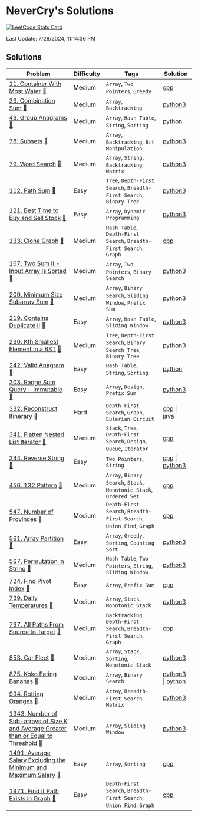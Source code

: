 # NeverCry's Solutions

[![LeetCode Stats Card](https://leetcard.jacoblin.cool/NeverCry)](https://leetcode.com/NeverCry/)

Last Update: 7/28/2024, 11:14:36 PM

## Solutions

| Problem | Difficulty | Tags | Solution |
| ------- | ---------- | ---- | -------- |
| [11. Container With Most Water](./11.%20Container%20With%20Most%20Water) [🔗](https://leetcode.com/problems/container-with-most-water/) | Medium | `Array`, `Two Pointers`, `Greedy` | [cpp](./11.%20Container%20With%20Most%20Water/container-with-most-water.cpp) |
| [39. Combination Sum](./39.%20Combination%20Sum) [🔗](https://leetcode.com/problems/combination-sum/) | Medium | `Array`, `Backtracking` | [python3](./39.%20Combination%20Sum/combination-sum.py3) |
| [49. Group Anagrams](./49.%20Group%20Anagrams) [🔗](https://leetcode.com/problems/group-anagrams/) | Medium | `Array`, `Hash Table`, `String`, `Sorting` | [python](./49.%20Group%20Anagrams/group-anagrams.py) |
| [78. Subsets](./78.%20Subsets) [🔗](https://leetcode.com/problems/subsets/) | Medium | `Array`, `Backtracking`, `Bit Manipulation` | [python3](./78.%20Subsets/subsets.py3) |
| [79. Word Search](./79.%20Word%20Search) [🔗](https://leetcode.com/problems/word-search/) | Medium | `Array`, `String`, `Backtracking`, `Matrix` | [python3](./79.%20Word%20Search/word-search.py3) |
| [112. Path Sum](./112.%20Path%20Sum) [🔗](https://leetcode.com/problems/path-sum/) | Easy | `Tree`, `Depth-First Search`, `Breadth-First Search`, `Binary Tree` | [python3](./112.%20Path%20Sum/path-sum.py3) |
| [121. Best Time to Buy and Sell Stock](./121.%20Best%20Time%20to%20Buy%20and%20Sell%20Stock) [🔗](https://leetcode.com/problems/best-time-to-buy-and-sell-stock/) | Easy | `Array`, `Dynamic Programming` | [python3](./121.%20Best%20Time%20to%20Buy%20and%20Sell%20Stock/best-time-to-buy-and-sell-stock.py3) |
| [133. Clone Graph](./133.%20Clone%20Graph) [🔗](https://leetcode.com/problems/clone-graph/) | Medium | `Hash Table`, `Depth-First Search`, `Breadth-First Search`, `Graph` | [cpp](./133.%20Clone%20Graph/clone-graph.cpp) |
| [167. Two Sum II - Input Array Is Sorted](./167.%20Two%20Sum%20II%20-%20Input%20Array%20Is%20Sorted) [🔗](https://leetcode.com/problems/two-sum-ii-input-array-is-sorted/) | Medium | `Array`, `Two Pointers`, `Binary Search` | [python3](./167.%20Two%20Sum%20II%20-%20Input%20Array%20Is%20Sorted/two-sum-ii-input-array-is-sorted.py3) |
| [209. Minimum Size Subarray Sum](./209.%20Minimum%20Size%20Subarray%20Sum) [🔗](https://leetcode.com/problems/minimum-size-subarray-sum/) | Medium | `Array`, `Binary Search`, `Sliding Window`, `Prefix Sum` | [python3](./209.%20Minimum%20Size%20Subarray%20Sum/minimum-size-subarray-sum.py3) |
| [219. Contains Duplicate II](./219.%20Contains%20Duplicate%20II) [🔗](https://leetcode.com/problems/contains-duplicate-ii/) | Easy | `Array`, `Hash Table`, `Sliding Window` | [python3](./219.%20Contains%20Duplicate%20II/contains-duplicate-ii.py3) |
| [230. Kth Smallest Element in a BST](./230.%20Kth%20Smallest%20Element%20in%20a%20BST) [🔗](https://leetcode.com/problems/kth-smallest-element-in-a-bst/) | Medium | `Tree`, `Depth-First Search`, `Binary Search Tree`, `Binary Tree` | [python3](./230.%20Kth%20Smallest%20Element%20in%20a%20BST/kth-smallest-element-in-a-bst.py3) |
| [242. Valid Anagram](./242.%20Valid%20Anagram) [🔗](https://leetcode.com/problems/valid-anagram/) | Easy | `Hash Table`, `String`, `Sorting` | [python](./242.%20Valid%20Anagram/valid-anagram.py) |
| [303. Range Sum Query - Immutable](./303.%20Range%20Sum%20Query%20-%20Immutable) [🔗](https://leetcode.com/problems/range-sum-query-immutable/) | Easy | `Array`, `Design`, `Prefix Sum` | [python3](./303.%20Range%20Sum%20Query%20-%20Immutable/range-sum-query-immutable.py3) |
| [332. Reconstruct Itinerary](./332.%20Reconstruct%20Itinerary) [🔗](https://leetcode.com/problems/reconstruct-itinerary/) | Hard | `Depth-First Search`, `Graph`, `Eulerian Circuit` | [cpp](./332.%20Reconstruct%20Itinerary/reconstruct-itinerary.cpp) \| [java](./332.%20Reconstruct%20Itinerary/reconstruct-itinerary.java) |
| [341. Flatten Nested List Iterator](./341.%20Flatten%20Nested%20List%20Iterator) [🔗](https://leetcode.com/problems/flatten-nested-list-iterator/) | Medium | `Stack`, `Tree`, `Depth-First Search`, `Design`, `Queue`, `Iterator` | [cpp](./341.%20Flatten%20Nested%20List%20Iterator/flatten-nested-list-iterator.cpp) |
| [344. Reverse String](./344.%20Reverse%20String) [🔗](https://leetcode.com/problems/reverse-string/) | Easy | `Two Pointers`, `String` | [cpp](./344.%20Reverse%20String/reverse-string.cpp) \| [python3](./344.%20Reverse%20String/reverse-string.py3) |
| [456. 132 Pattern](./456.%20132%20Pattern) [🔗](https://leetcode.com/problems/132-pattern/) | Medium | `Array`, `Binary Search`, `Stack`, `Monotonic Stack`, `Ordered Set` | [cpp](./456.%20132%20Pattern/132-pattern.cpp) |
| [547. Number of Provinces](./547.%20Number%20of%20Provinces) [🔗](https://leetcode.com/problems/number-of-provinces/) | Medium | `Depth-First Search`, `Breadth-First Search`, `Union Find`, `Graph` | [cpp](./547.%20Number%20of%20Provinces/number-of-provinces.cpp) |
| [561. Array Partition](./561.%20Array%20Partition) [🔗](https://leetcode.com/problems/array-partition/) | Easy | `Array`, `Greedy`, `Sorting`, `Counting Sort` | [python3](./561.%20Array%20Partition/array-partition.py3) |
| [567. Permutation in String](./567.%20Permutation%20in%20String) [🔗](https://leetcode.com/problems/permutation-in-string/) | Medium | `Hash Table`, `Two Pointers`, `String`, `Sliding Window` | [python3](./567.%20Permutation%20in%20String/permutation-in-string.py3) |
| [724. Find Pivot Index](./724.%20Find%20Pivot%20Index) [🔗](https://leetcode.com/problems/find-pivot-index/) | Easy | `Array`, `Prefix Sum` | [cpp](./724.%20Find%20Pivot%20Index/find-pivot-index.cpp) |
| [739. Daily Temperatures](./739.%20Daily%20Temperatures) [🔗](https://leetcode.com/problems/daily-temperatures/) | Medium | `Array`, `Stack`, `Monotonic Stack` | [python3](./739.%20Daily%20Temperatures/daily-temperatures.py3) |
| [797. All Paths From Source to Target](./797.%20All%20Paths%20From%20Source%20to%20Target) [🔗](https://leetcode.com/problems/all-paths-from-source-to-target/) | Medium | `Backtracking`, `Depth-First Search`, `Breadth-First Search`, `Graph` | [cpp](./797.%20All%20Paths%20From%20Source%20to%20Target/all-paths-from-source-to-target.cpp) |
| [853. Car Fleet](./853.%20Car%20Fleet) [🔗](https://leetcode.com/problems/car-fleet/) | Medium | `Array`, `Stack`, `Sorting`, `Monotonic Stack` | [python3](./853.%20Car%20Fleet/car-fleet.py3) |
| [875. Koko Eating Bananas](./875.%20Koko%20Eating%20Bananas) [🔗](https://leetcode.com/problems/koko-eating-bananas/) | Medium | `Array`, `Binary Search` | [python3](./875.%20Koko%20Eating%20Bananas/koko-eating-bananas.py3) \| [python](./875.%20Koko%20Eating%20Bananas/koko-eating-bananas.py) |
| [994. Rotting Oranges](./994.%20Rotting%20Oranges) [🔗](https://leetcode.com/problems/rotting-oranges/) | Medium | `Array`, `Breadth-First Search`, `Matrix` | [python3](./994.%20Rotting%20Oranges/rotting-oranges.py3) |
| [1343. Number of Sub-arrays of Size K and Average Greater than or Equal to Threshold](./1343.%20Number%20of%20Sub-arrays%20of%20Size%20K%20and%20Average%20Greater%20than%20or%20Equal%20to%20Threshold) [🔗](https://leetcode.com/problems/number-of-sub-arrays-of-size-k-and-average-greater-than-or-equal-to-threshold/) | Medium | `Array`, `Sliding Window` | [python3](./1343.%20Number%20of%20Sub-arrays%20of%20Size%20K%20and%20Average%20Greater%20than%20or%20Equal%20to%20Threshold/number-of-sub-arrays-of-size-k-and-average-greater-than-or-equal-to-threshold.py3) |
| [1491. Average Salary Excluding the Minimum and Maximum Salary](./1491.%20Average%20Salary%20Excluding%20the%20Minimum%20and%20Maximum%20Salary) [🔗](https://leetcode.com/problems/average-salary-excluding-the-minimum-and-maximum-salary/) | Easy | `Array`, `Sorting` | [cpp](./1491.%20Average%20Salary%20Excluding%20the%20Minimum%20and%20Maximum%20Salary/average-salary-excluding-the-minimum-and-maximum-salary.cpp) |
| [1971. Find if Path Exists in Graph](./1971.%20Find%20if%20Path%20Exists%20in%20Graph) [🔗](https://leetcode.com/problems/find-if-path-exists-in-graph/) | Easy | `Depth-First Search`, `Breadth-First Search`, `Union Find`, `Graph` | [cpp](./1971.%20Find%20if%20Path%20Exists%20in%20Graph/find-if-path-exists-in-graph.cpp) |
